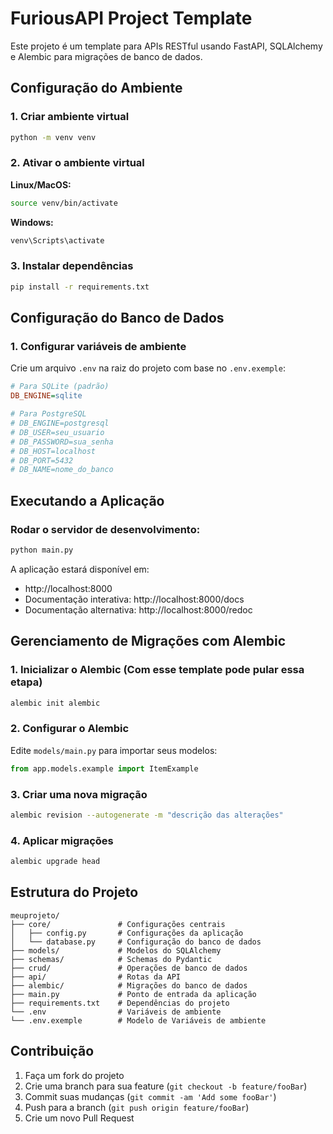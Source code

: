 # FuriousAPI Project Template

Este projeto é um template para APIs RESTful usando FastAPI, SQLAlchemy e Alembic para migrações de banco de dados.

## Configuração do Ambiente

### 1. Criar ambiente virtual

```bash
python -m venv venv
```

### 2. Ativar o ambiente virtual

**Linux/MacOS:**
```bash
source venv/bin/activate
```

**Windows:**
```bash
venv\Scripts\activate
```

### 3. Instalar dependências

```bash
pip install -r requirements.txt
```

## Configuração do Banco de Dados

### 1. Configurar variáveis de ambiente

Crie um arquivo `.env` na raiz do projeto com base no `.env.exemple`:

```ini
# Para SQLite (padrão)
DB_ENGINE=sqlite

# Para PostgreSQL
# DB_ENGINE=postgresql
# DB_USER=seu_usuario
# DB_PASSWORD=sua_senha
# DB_HOST=localhost
# DB_PORT=5432
# DB_NAME=nome_do_banco
```

## Executando a Aplicação

### Rodar o servidor de desenvolvimento:

```bash
python main.py
```

A aplicação estará disponível em:
- http://localhost:8000
- Documentação interativa: http://localhost:8000/docs
- Documentação alternativa: http://localhost:8000/redoc

## Gerenciamento de Migrações com Alembic

### 1. Inicializar o Alembic (Com esse template pode pular essa etapa)

```bash
alembic init alembic
```

### 2. Configurar o Alembic

Edite `models/main.py` para importar seus modelos:

```python
from app.models.example import ItemExample
```

### 3. Criar uma nova migração

```bash
alembic revision --autogenerate -m "descrição das alterações"
```

### 4. Aplicar migrações

```bash
alembic upgrade head
```

## Estrutura do Projeto

```
meuprojeto/
├── core/               # Configurações centrais
│   ├── config.py       # Configurações da aplicação
│   └── database.py     # Configuração do banco de dados
├── models/             # Modelos do SQLAlchemy
├── schemas/            # Schemas do Pydantic
├── crud/               # Operações de banco de dados
├── api/                # Rotas da API
├── alembic/            # Migrações do banco de dados
├── main.py             # Ponto de entrada da aplicação
├── requirements.txt    # Dependências do projeto
└── .env                # Variáveis de ambiente
└── .env.exemple        # Modelo de Variáveis de ambiente
```

## Contribuição

1. Faça um fork do projeto
2. Crie uma branch para sua feature (`git checkout -b feature/fooBar`)
3. Commit suas mudanças (`git commit -am 'Add some fooBar'`)
4. Push para a branch (`git push origin feature/fooBar`)
5. Crie um novo Pull Request